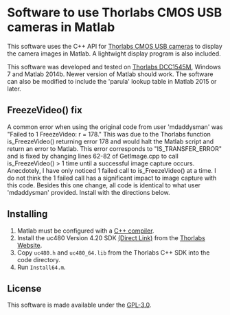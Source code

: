 # Software to use Thorlabs CMOS USB cameras in Matlab
This software uses the C++ API for [Thorlabs CMOS USB cameras](https://www.thorlabs.com/newgrouppage9.cfm?objectgroup_id=4024) to display the camera images in Matlab. A lightwight display program is also included. 

This software was developed and tested on [Thorlabs DCC1545M](https://www.thorlabs.com/thorproduct.cfm?partnumber=DCC1545M), Windows 7 and Matlab 2014b. Newer version of Matlab should work. The software can also be modified to include the 'parula' lookup table in Matlab 2015 or later. 

## FreezeVideo() fix
A common error when using the original code from user 'mdaddysman' was "Failed to 1 FreezeVideo: r = 178." This was due to the Thorlabs function is_FreezeVideo() returning error 178 and would halt the Matlab script and return an error to Matlab. 
This error corresponds to "IS_TRANSFER_ERROR" and is fixed by changing lines 62-82 of GetImage.cpp to call is_FreezeVideo() > 1 time until a successful image capture occurs. Anecdotely, I have only noticed 1 failed call to is_FreezeVideo() at a time. I do not think the 1 failed call has a significant impact to image capture with this code. 
Besides this one change, all code is identical to what user 'mdaddysman' provided. Install with the directions below.

## Installing 
1. Matlab must be configured with a [C++ compiler](https://www.mathworks.com/support/compilers.html). 
2. Install the uc480 Version 4.20 SDK [(Direct Link)](https://www.thorlabs.com/software//MUC/DCx/Software/ThorlabsDCx_camera_V4.20.zip) from the [Thorlabs Website](https://www.thorlabs.com/software_pages/ViewSoftwarePage.cfm?Code=ThorCam). 
3. Copy `uc480.h` and `uc480_64.lib` from the Thorlabs C++ SDK into the code directory.
4. Run `Install64.m`.

## License
This software is made available under the [GPL-3.0](LICENSE).
